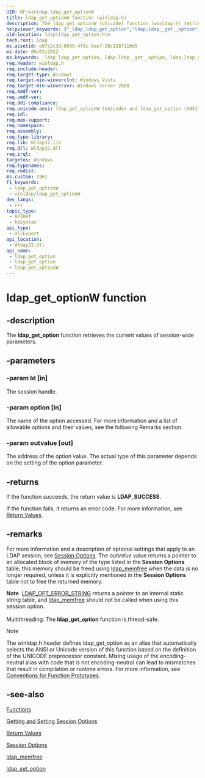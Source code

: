 ```yaml
---
UID: NF:winldap.ldap_get_optionW
title: ldap_get_optionW function (winldap.h)
description: The ldap_get_optionW (Unicode) function (winldap.h) retrieves the current values of session-wide parameters. 
helpviewer_keywords: ["_ldap_ldap_get_option","ldap.ldap__get__option","ldap.ldap_get_option","ldap_get_option","ldap_get_option function [LDAP]","ldap_get_optionW","winldap/ldap_get_option","winldap/ldap_get_optionW"]
old-location: ldap\ldap_get_option.htm
tech.root: ldap
ms.assetid: e07c2c3d-8099-4f9c-9ee7-26c1287110d5
ms.date: 08/03/2022
ms.keywords: _ldap_ldap_get_option, ldap.ldap__get__option, ldap.ldap_get_option, ldap_get_option, ldap_get_option function [LDAP], ldap_get_optionW, winldap/ldap_get_option, winldap/ldap_get_optionW
req.header: winldap.h
req.include-header: 
req.target-type: Windows
req.target-min-winverclnt: Windows Vista
req.target-min-winversvr: Windows Server 2008
req.kmdf-ver: 
req.umdf-ver: 
req.ddi-compliance: 
req.unicode-ansi: ldap_get_optionW (Unicode) and ldap_get_option (ANSI)
req.idl: 
req.max-support: 
req.namespace: 
req.assembly: 
req.type-library: 
req.lib: Wldap32.lib
req.dll: Wldap32.dll
req.irql: 
targetos: Windows
req.typenames: 
req.redist: 
ms.custom: 19H1
f1_keywords:
 - ldap_get_optionW
 - winldap/ldap_get_optionW
dev_langs:
 - c++
topic_type:
 - APIRef
 - kbSyntax
api_type:
 - DllExport
api_location:
 - Wldap32.dll
api_name:
 - ldap_get_option
 - ldap_get_option
 - ldap_get_optionW
---
```


# ldap_get_optionW function


## -description

The <b>ldap_get_option</b> function retrieves the current values of session-wide parameters.

## -parameters

### -param ld [in]

The session handle.

### -param option [in]

The name of the option accessed. For more information and  a list of allowable options and their values, see the following Remarks section.

### -param outvalue [out]

The address of the option value. The actual type of this parameter depends on the setting of the option parameter.

## -returns

If the function succeeds, the return value is <b>LDAP_SUCCESS</b>.

If the function fails, it returns an error code. For more information, see 
<a href="/previous-versions/windows/desktop/ldap/return-values">Return Values</a>.

## -remarks

For more information and a description of optional settings that apply to an LDAP session, see 
<a href="/previous-versions/windows/desktop/ldap/session-options">Session Options</a>. The <i>outvalue</i> value returns a pointer to an allocated block of memory of the type listed in the <b>Session Options</b> table; this memory should be freed using <a href="/previous-versions/windows/desktop/api/winldap/nf-winldap-ldap_memfree">ldap_memfree</a> when the data is no longer required, unless it is explicitly mentioned in the <b>Session Options</b> table not to free the returned memory.

<div class="alert"><b>Note</b>  <a href="/previous-versions/windows/desktop/ldap/session-options">LDAP_OPT_ERROR_STRING</a> returns a pointer to an internal static string table, and <a href="/previous-versions/windows/desktop/api/winldap/nf-winldap-ldap_memfree">ldap_memfree</a> should not be called when using this session option.</div>
<div> </div>
Multithreading: The <b>ldap_get_option</b> function is thread-safe.





> [!NOTE]
> The winldap.h header defines ldap_get_option as an alias that automatically selects the ANSI or Unicode version of this function based on the definition of the UNICODE preprocessor constant. Mixing usage of the encoding-neutral alias with code that is not encoding-neutral can lead to mismatches that result in compilation or runtime errors. For more information, see [Conventions for Function Prototypes](/windows/win32/intl/conventions-for-function-prototypes).

## -see-also

<a href="/previous-versions/windows/desktop/ldap/functions">Functions</a>



<a href="/previous-versions/windows/desktop/ldap/getting-and-setting-session-options">Getting and Setting Session Options</a>



<a href="/previous-versions/windows/desktop/ldap/return-values">Return Values</a>



<a href="/previous-versions/windows/desktop/ldap/session-options">Session Options</a>



<a href="/previous-versions/windows/desktop/api/winldap/nf-winldap-ldap_memfree">ldap_memfree</a>



<a href="/previous-versions/windows/desktop/api/winldap/nf-winldap-ldap_set_option">ldap_set_option</a>
